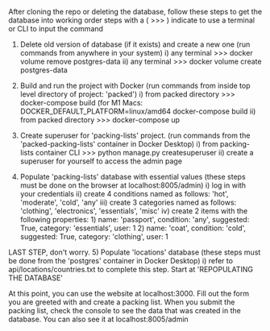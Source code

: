 After cloning the repo or deleting the database, follow these steps to get the database into working order
steps with a ( >>> ) indicate to use a terminal or CLI to input the command

1) Delete old version of database (if it exists) and create a new one (run commands from anywhere in your system)
    i) any terminal >>> docker volume remove postgres-data
    ii) any terminal >>> docker volume create postgres-data

2) Build and run the project with Docker (run commands from inside top level directory of project: 'packed')
    i) from packed directory >>> docker-compose build (for M1 Macs: DOCKER_DEFAULT_PLATFORM=linux/amd64 docker-compose build
    ii) from packed directory >>> docker-compose up

3) Create superuser for 'packing-lists' project. (run commands from the 'packed-packing-lists' container in Docker Desktop)
    i) from packing-lists container CLI >>> python manage.py createsuperuser
    ii) create a superuser for yourself to access the admin page

4) Populate 'packing-lists' database with essential values (these steps must be done on the browser at localhost:8005/admin)
    i) log in with your credentials
    ii) create 4 conditions named as follows: 'hot', 'moderate', 'cold', 'any'
    iii) create 3 categories named as follows: 'clothing', 'electronics', 'essentials', 'misc'
    iv) create 2 items with the following properties: 
        1) name: 'passport', condition: 'any', suggested: True, category: 'essentials', user: 1
        2) name: 'coat', condition: 'cold', suggested: True, category: 'clothing', user: 1

LAST STEP, don't worry.
5) Populate 'locations' database (these steps must be done from the 'postgres' container in Docker Desktop)
    i) refer to api/locations/countries.txt to complete this step. Start at 'REPOPULATING THE DATABASE'

At this point, you can use the website at localhost:3000. Fill out the form you are greeted with and create a packing list.
When you submit the packing list, check the console to see the data that was created in the database. You can also see it at localhost:8005/admin 